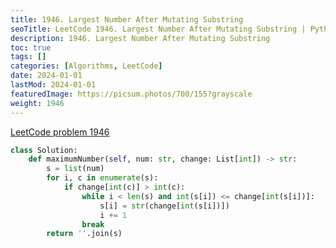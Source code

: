 ```yaml
---
title: 1946. Largest Number After Mutating Substring
seoTitle: LeetCode 1946. Largest Number After Mutating Substring | Python solution and explanation
description: 1946. Largest Number After Mutating Substring
toc: true
tags: []
categories: [Algorithms, LeetCode]
date: 2024-01-01
lastMod: 2024-01-01
featuredImage: https://picsum.photos/700/155?grayscale
weight: 1946
---
```


[LeetCode problem 1946](https://leetcode.com/problems/largest-number-after-mutating-substring/)

```python
class Solution:
    def maximumNumber(self, num: str, change: List[int]) -> str:
        s = list(num)
        for i, c in enumerate(s):
            if change[int(c)] > int(c):
                while i < len(s) and int(s[i]) <= change[int(s[i])]:
                    s[i] = str(change[int(s[i])])
                    i += 1
                break
        return ''.join(s)

```
